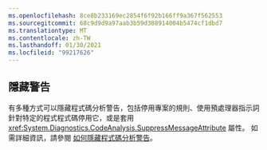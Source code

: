 ```yaml
---
ms.openlocfilehash: 8ce8b233169ec2854f6f92b166ff9a367f562553
ms.sourcegitcommit: 68c9d9d9a97aab3b59d388914004b5474cf1dbd7
ms.translationtype: MT
ms.contentlocale: zh-TW
ms.lasthandoff: 01/30/2021
ms.locfileid: "99217626"
---
```

## <a name="suppress-a-warning"></a>隱藏警告

有多種方式可以隱藏程式碼分析警告，包括停用專案的規則、使用預處理器指示詞針對特定的程式程式碼停用它，或是套用 <xref:System.Diagnostics.CodeAnalysis.SuppressMessageAttribute> 屬性。 如需詳細資訊，請參閱 [如何隱藏程式碼分析警告](../../docs/fundamentals/code-analysis/suppress-warnings.md)。

